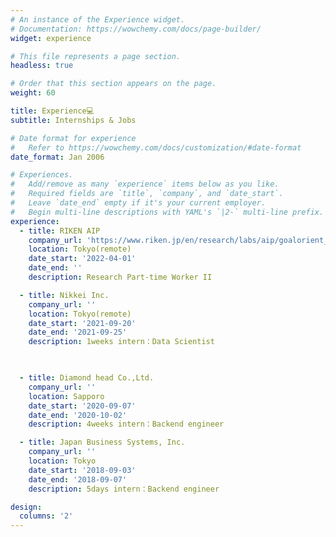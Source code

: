 ```yaml
---
# An instance of the Experience widget.
# Documentation: https://wowchemy.com/docs/page-builder/
widget: experience

# This file represents a page section.
headless: true

# Order that this section appears on the page.
weight: 60

title: Experience💻
subtitle: Internships & Jobs

# Date format for experience
#   Refer to https://wowchemy.com/docs/customization/#date-format
date_format: Jan 2006

# Experiences.
#   Add/remove as many `experience` items below as you like.
#   Required fields are `title`, `company`, and `date_start`.
#   Leave `date_end` empty if it's your current employer.
#   Begin multi-line descriptions with YAML's `|2-` multi-line prefix.
experience:
  - title: RIKEN AIP 
    company_url: 'https://www.riken.jp/en/research/labs/aip/goalorient_tech/nat_lang_understand/index.html'
    location: Tokyo(remote)
    date_start: '2022-04-01'
    date_end: ''
    description: Research Part-time Worker II

  - title: Nikkei Inc.
    company_url: ''
    location: Tokyo(remote)
    date_start: '2021-09-20'
    date_end: '2021-09-25'
    description: 1weeks intern：Data Scientist


        
  - title: Diamond head Co.,Ltd.
    company_url: ''
    location: Sapporo
    date_start: '2020-09-07'
    date_end: '2020-10-02'
    description: 4weeks intern：Backend engineer

  - title: Japan Business Systems, Inc.
    company_url: ''
    location: Tokyo
    date_start: '2018-09-03'
    date_end: '2018-09-07'
    description: 5days intern：Backend engineer

design:
  columns: '2'
---
```

